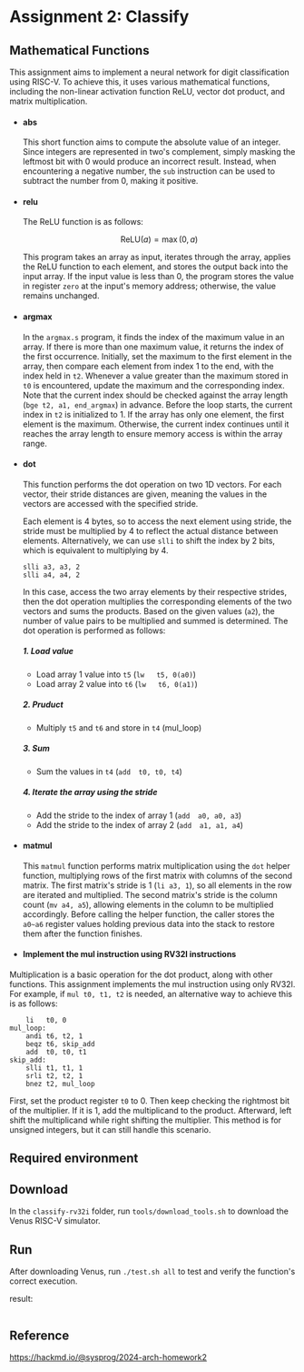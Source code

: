 # Assignment 2: Classify

## Mathematical Functions

This assignment aims to implement a neural network for digit classification using RISC-V. To achieve this, it uses various mathematical functions, including the non-linear activation function ReLU, vector dot product, and matrix multiplication.

- #### abs

  This short function aims to compute the absolute value of an integer. Since integers are represented in two's complement, simply masking the leftmost bit with 0 would produce an incorrect result.
  Instead, when encountering a negative number, the `sub` instruction can be used to subtract the number from 0, making it positive.

- #### relu

  The ReLU function is as follows:

  $$
  \text{ReLU}(a) = \max(0, a)
  $$

  This program takes an array as input, iterates through the array, applies the ReLU function to each element, and stores the output back into the input array.
  If the input value is less than 0, the program stores the value in register `zero` at the input's memory address; otherwise, the value remains unchanged.

- #### argmax

  In the `argmax.s` program, it finds the index of the maximum value in an array. If there is more than one maximum value, it returns the index of the first occurrence.
  Initially, set the maximum to the first element in the array, then compare each element from index 1 to the end, with the index held in `t2`. Whenever a value greater than the maximum stored in `t0` is encountered, update the maximum and the corresponding index.
  Note that the current index should be checked against the array length (`bge t2, a1, end_argmax`) in advance. Before the loop starts, the current index in `t2` is initialized to 1. If the array has only one element, the first element is the maximum. Otherwise, the current index continues until it reaches the array length to ensure memory access is within the array range.

- #### dot

  This function performs the dot operation on two 1D vectors. For each vector, their stride distances are given, meaning the values in the vectors are accessed with the specified stride.

  Each element is 4 bytes, so to access the next element using stride, the stride must be multiplied by 4 to reflect the actual distance between elements. Alternatively, we can use `slli` to shift the index by 2 bits, which is equivalent to multiplying by 4.

  ```
  slli a3, a3, 2
  slli a4, a4, 2
  ```

  In this case, access the two array elements by their respective strides, then the dot operation multiplies the corresponding elements of the two vectors and sums the products. Based on the given values (`a2`), the number of value pairs to be multiplied and summed is determined.
  The dot operation is performed as follows:

  ##### 1. Load value

  - Load array 1 value into `t5` (`lw   t5, 0(a0)`)
  - Load array 2 value into `t6` (`lw   t6, 0(a1)`)

  ##### 2. Pruduct

  - Multiply `t5` and `t6` and store in `t4` (mul_loop)

  ##### 3. Sum

  - Sum the values in `t4` (`add  t0, t0, t4`)

  ##### 4. Iterate the array using the stride

  - Add the stride to the index of array 1 (`add  a0, a0, a3`)
  - Add the stride to the index of array 2 (`add  a1, a1, a4`)

- #### matmul

  This `matmul` function performs matrix multiplication using the `dot` helper function, multiplying rows of the first matrix with columns of the second matrix.
  The first matrix's stride is 1 (`li a3, 1`), so all elements in the row are iterated and multiplied.
  The second matrix's stride is the column count (`mv a4, a5`), allowing elements in the column to be multiplied accordingly. Before calling the helper function, the caller stores the `a0~a6` register values holding previous data into the stack to restore them after the function finishes.

- #### Implement the mul instruction using RV32I instructions

Multiplication is a basic operation for the dot product, along with other functions. This assignment implements the mul instruction using only RV32I. For example, if `mul t0, t1, t2` is needed, an alternative way to achieve this is as follows:

```
    li   t0, 0
mul_loop:
    andi t6, t2, 1
    beqz t6, skip_add
    add  t0, t0, t1
skip_add:
    slli t1, t1, 1
    srli t2, t2, 1
    bnez t2, mul_loop
```

First, set the product register `t0` to 0. Then keep checking the rightmost bit of the multiplier. If it is 1, add the multiplicand to the product. Afterward, left shift the multiplicand while right shifting the multiplier. This method is for unsigned integers, but it can still handle this scenario.

## Required environment

## Download

In the `classify-rv32i` folder, run `tools/download_tools.sh` to download the Venus RISC-V simulator.

## Run

After downloading Venus, run `./test.sh all` to test and verify the function's correct execution.

result:

```

```

## Reference

https://hackmd.io/@sysprog/2024-arch-homework2
